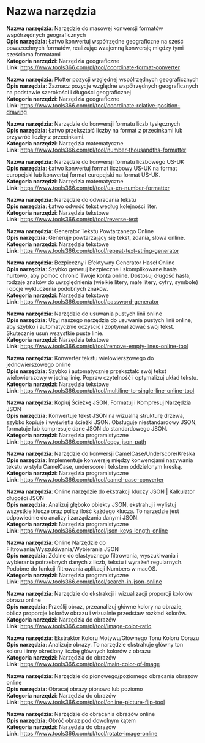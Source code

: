 # Nazwa narzędzia

**Nazwa narzędzia**: Narzędzie do masowej konwersji formatów współrzędnych geograficznych  
**Opis narzędzia**: Łatwo konwertuj współrzędne geograficzne na sześć powszechnych formatów, realizując wzajemną konwersję między tymi sześcioma formatami  
**Kategoria narzędzi**: Narzędzia geograficzne  
**Link**: https://www.tools366.com/pl/tool/coordinate-format-converter


**Nazwa narzędzia**: Plotter pozycji względnej współrzędnych geograficznych  
**Opis narzędzia**: Zaznacz pozycje względne współrzędnych geograficznych na podstawie szerokości i długości geograficznej  
**Kategoria narzędzi**: Narzędzia geograficzne  
**Link**: https://www.tools366.com/pl/tool/coordinate-relative-position-drawing


**Nazwa narzędzia**: Narzędzie do konwersji formatu liczb tysięcznych  
**Opis narzędzia**: Łatwo przekształć liczby na format z przecinkami lub przywróć liczby z przecinkami.  
**Kategoria narzędzi**: Narzędzia matematyczne  
**Link**: https://www.tools366.com/pl/tool/number-thousandths-formatter


**Nazwa narzędzia**: Narzędzie do konwersji formatu liczbowego US-UK  
**Opis narzędzia**: Łatwo konwertuj format liczbowy US-UK na format europejski lub konwertuj format europejski na format US-UK.  
**Kategoria narzędzi**: Narzędzia matematyczne  
**Link**: https://www.tools366.com/pl/tool/us-en-number-formatter


**Nazwa narzędzia**: Narzędzie do odwracania tekstu  
**Opis narzędzia**: Łatwo odwróć tekst według kolejności liter.  
**Kategoria narzędzi**: Narzędzia tekstowe  
**Link**: https://www.tools366.com/pl/tool/reverse-text


**Nazwa narzędzia**: Generator Tekstu Powtarzanego Online  
**Opis narzędzia**: Generuje powtarzający się tekst, zdania, słowa online.  
**Kategoria narzędzi**: Narzędzia tekstowe  
**Link**: https://www.tools366.com/pl/tool/repeat-text-string-generator


**Nazwa narzędzia**: Bezpieczny i Efektywny Generator Haseł Online  
**Opis narzędzia**: Szybko generuj bezpieczne i skomplikowane hasła hurtowo, aby pomóc chronić Twoje konta online. Dostosuj długość hasła, rodzaje znaków do uwzględnienia (wielkie litery, małe litery, cyfry, symbole) i opcje wykluczenia podobnych znaków.  
**Kategoria narzędzi**: Narzędzia tekstowe  
**Link**: https://www.tools366.com/pl/tool/password-generator


**Nazwa narzędzia**: Narzędzie do usuwania pustych linii online  
**Opis narzędzia**: Użyj naszego narzędzia do usuwania pustych linii online, aby szybko i automatycznie oczyścić i zoptymalizować swój tekst. Skutecznie usuń wszystkie puste linie.  
**Kategoria narzędzi**: Narzędzia tekstowe  
**Link**: https://www.tools366.com/pl/tool/remove-empty-lines-online-tool


**Nazwa narzędzia**: Konwerter tekstu wielowierszowego do jednowierszowego online  
**Opis narzędzia**: Szybko i automatycznie przekształć swój tekst wielowierszowy w jedną linię. Popraw czytelność i optymalizuj układ tekstu.  
**Kategoria narzędzi**: Narzędzia tekstowe  
**Link**: https://www.tools366.com/pl/tool/multiline-to-single-line-online-tool


**Nazwa narzędzia**: Kopiuj Ścieżkę JSON, Formatuj i Kompresuj Narzędzia JSON  
**Opis narzędzia**: Konwertuje tekst JSON na wizualną strukturę drzewa, szybko kopiuje i wyświetla ścieżki JSON. Obsługuje niestandardowy JSON, formatuje lub kompresuje dane JSON do standardowego JSON.  
**Kategoria narzędzi**: Narzędzia programistyczne  
**Link**: https://www.tools366.com/pl/tool/copy-json-path


**Nazwa narzędzia**: Narzędzie do konwersji CamelCase/Underscore/Kreska  
**Opis narzędzia**: Implementuje konwersję między konwencjami nazywania tekstu w stylu CamelCase, underscore i tekstem oddzielonym kreską.  
**Kategoria narzędzi**: Narzędzia programistyczne  
**Link**: https://www.tools366.com/pl/tool/camel-case-converter


**Nazwa narzędzia**: Online narzędzie do ekstrakcji kluczy JSON | Kalkulator długości JSON  
**Opis narzędzia**: Analizuj głęboko obiekty JSON, ekstrahuj i wylistuj wszystkie klucze oraz policz ilość każdego klucza. To narzędzie jest odpowiednie do analizy i zarządzania danymi JSON.  
**Kategoria narzędzi**: Narzędzia programistyczne  
**Link**: https://www.tools366.com/pl/tool/json-keys-length-online


**Nazwa narzędzia**: Online Narzędzie do Filtrowania/Wyszukiwania/Wybierania JSON  
**Opis narzędzia**: Zdolne do elastycznego filtrowania, wyszukiwania i wybierania potrzebnych danych z liczb, tekstu i wyrażeń regularnych. Podobne do funkcji filtrowania aplikacji Numbers w macOS.  
**Kategoria narzędzi**: Narzędzia programistyczne  
**Link**: https://www.tools366.com/pl/tool/search-in-json-online


**Nazwa narzędzia**: Narzędzie do ekstrakcji i wizualizacji proporcji kolorów obrazu online  
**Opis narzędzia**: Prześlij obraz, przeanalizuj główne kolory na obrazie, oblicz proporcje kolorów obrazu i wizualnie przedstaw rozkład kolorów.  
**Kategoria narzędzi**: Narzędzia do obrazów  
**Link**: https://www.tools366.com/pl/tool/image-color-ratio


**Nazwa narzędzia**: Ekstraktor Koloru Motywu/Głównego Tonu Koloru Obrazu  
**Opis narzędzia**: Analizuje obrazy. To narzędzie ekstrahuje główny ton koloru i inny określony liczbę głównych kolorów z obrazu  
**Kategoria narzędzi**: Narzędzia do obrazów  
**Link**: https://www.tools366.com/pl/tool/main-color-of-image


**Nazwa narzędzia**: Narzędzie do pionowego/poziomego obracania obrazów online  
**Opis narzędzia**: Obracaj obrazy pionowo lub poziomo  
**Kategoria narzędzi**: Narzędzia do obrazów  
**Link**: https://www.tools366.com/pl/tool/online-picture-flip-tool


**Nazwa narzędzia**: Narzędzie do obracania obrazów online  
**Opis narzędzia**: Obróć obraz pod dowolnym kątem  
**Kategoria narzędzi**: Narzędzia do obrazów  
**Link**: https://www.tools366.com/pl/tool/rotate-image-online


